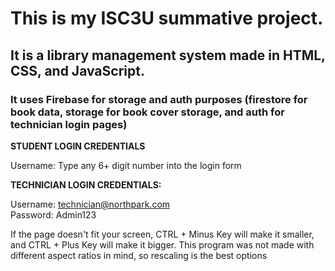 # This is my ISC3U summative project. 

## It is a library management system made in HTML, CSS, and JavaScript. 
### It uses Firebase for storage and auth purposes (firestore for book data, storage for book cover storage, and auth for technician login pages)

**STUDENT LOGIN CREDENTIALS**

Username: Type any 6+ digit number into the login form


**TECHNICIAN LOGIN CREDENTIALS:**

Username: technician@northpark.com <br>
Password: Admin123


If the page doesn't fit your screen, CTRL + Minus Key will make it smaller, and CTRL + Plus Key will make it bigger. This program was not made with different aspect ratios in mind, so rescaling is the best options
